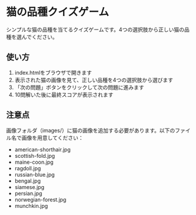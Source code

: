 # 猫の品種クイズゲーム

シンプルな猫の品種を当てるクイズゲームです。4つの選択肢から正しい猫の品種を選んでください。

## 使い方

1. index.htmlをブラウザで開きます
2. 表示された猫の画像を見て、正しい品種を4つの選択肢から選びます
3. 「次の問題」ボタンをクリックして次の問題に進みます
4. 10問解いた後に最終スコアが表示されます

## 注意点

画像フォルダ（images/）に猫の画像を追加する必要があります。以下のファイル名で画像を用意してください：

- american-shorthair.jpg
- scottish-fold.jpg
- maine-coon.jpg
- ragdoll.jpg
- russian-blue.jpg
- bengal.jpg
- siamese.jpg
- persian.jpg
- norwegian-forest.jpg
- munchkin.jpg


